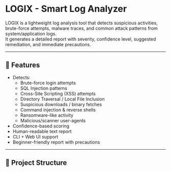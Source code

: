 # LOGIX - Smart Log Analyzer

LOGIX is a lightweight log analysis tool that detects suspicious activities, brute-force attempts, malware traces, and common attack patterns from system/application logs.  
It generates a detailed report with severity, confidence level, suggested remediation, and immediate precautions.

---

## 🚀 Features
- Detects:
  - Brute-force login attempts  
  - SQL Injection patterns  
  - Cross-Site Scripting (XSS) attempts  
  - Directory Traversal / Local File Inclusion  
  - Suspicious downloads / binary fetches  
  - Command injection & reverse shells  
  - Ransomware-like activity  
  - Malicious/scanner user-agents
- Confidence-based scoring
- Human-readable text report
- CLI + Web UI support
- Beginner-friendly report with precautions

---

## 📂 Project Structure
